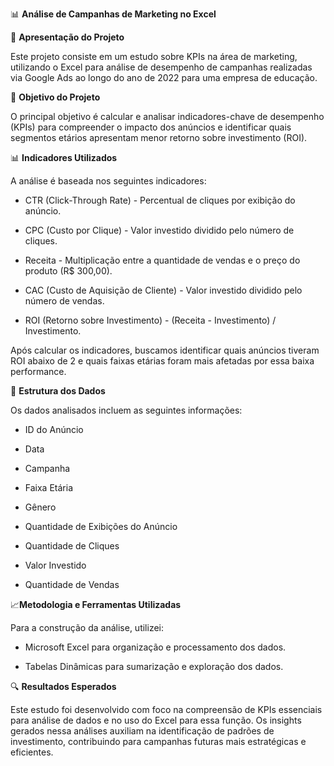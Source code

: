 📊 **Análise de Campanhas de Marketing no Excel**

📌 **Apresentação do Projeto**

Este projeto consiste em um estudo sobre KPIs na área de marketing, utilizando o Excel para análise de desempenho de campanhas realizadas via Google Ads ao longo do ano de 2022 para uma empresa de educação. 

🎯 **Objetivo do Projeto**

O principal objetivo é calcular e analisar indicadores-chave de desempenho (KPIs) para compreender o impacto dos anúncios e identificar quais segmentos etários apresentam menor retorno sobre investimento (ROI). 

📊 **Indicadores Utilizados**

A análise é baseada nos seguintes indicadores:

- CTR (Click-Through Rate) - Percentual de cliques por exibição do anúncio.

- CPC (Custo por Clique) - Valor investido dividido pelo número de cliques.

- Receita - Multiplicação entre a quantidade de vendas e o preço do produto (R$ 300,00).

- CAC (Custo de Aquisição de Cliente) - Valor investido dividido pelo número de vendas.

- ROI (Retorno sobre Investimento) - (Receita - Investimento) / Investimento.

Após calcular os indicadores, buscamos identificar quais anúncios tiveram ROI abaixo de 2 e quais faixas etárias foram mais afetadas por essa baixa performance.

📂 **Estrutura dos Dados**

Os dados analisados incluem as seguintes informações:

- ID do Anúncio

- Data

- Campanha

- Faixa Etária

- Gênero

- Quantidade de Exibições do Anúncio

- Quantidade de Cliques

- Valor Investido

- Quantidade de Vendas


📈**Metodologia e Ferramentas Utilizadas**

Para a construção da análise, utilizei:

- Microsoft Excel para organização e processamento dos dados.

- Tabelas Dinâmicas para sumarização e exploração dos dados.


🔍 **Resultados Esperados**

Este estudo foi desenvolvido com foco na compreensão de KPIs essenciais para análise de dados e no uso do Excel para essa função. Os insights gerados nessa análises auxiliam na identificação de padrões de investimento, contribuindo para campanhas futuras mais estratégicas e eficientes.

